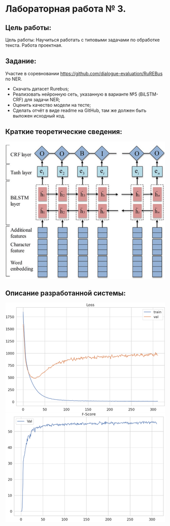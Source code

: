 # Лабораторная работа № 3.

## Цель работы:

Цель работы: Научиться работать с типовыми задачами по обработке текста. Работа проектная.

## Задание:

Участие в соревновании https://github.com/dialogue-evaluation/RuREBus по NER.

- Скачать датасет Rurebus;
- Реализовать нейронную сеть, указанную в варианте №5 (BiLSTM-CRF) для задачи NER;
- Оценить качество модели на тесте;
- Сделать отчёт в виде readme на GitHub, там же должен быть выложен исходный код.

## Краткие теоретические сведения:
![img.png](img.png)


## Описание разработанной системы:
![img_1.png](img_1.png)
![img_2.png](img_2.png)